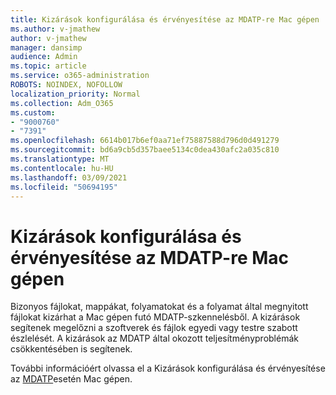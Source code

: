 ```yaml
---
title: Kizárások konfigurálása és érvényesítése az MDATP-re Mac gépen
ms.author: v-jmathew
author: v-jmathew
manager: dansimp
audience: Admin
ms.topic: article
ms.service: o365-administration
ROBOTS: NOINDEX, NOFOLLOW
localization_priority: Normal
ms.collection: Adm_O365
ms.custom:
- "9000760"
- "7391"
ms.openlocfilehash: 6614b017b6ef0aa71ef75887588d796d0d491279
ms.sourcegitcommit: bd6a9cb5d357baee5134c0dea430afc2a035c810
ms.translationtype: MT
ms.contentlocale: hu-HU
ms.lasthandoff: 03/09/2021
ms.locfileid: "50694195"
---
```

# <a name="configure-and-validate-exclusions-for-mdatp-on-a-mac"></a>Kizárások konfigurálása és érvényesítése az MDATP-re Mac gépen

Bizonyos fájlokat, mappákat, folyamatokat és a folyamat által megnyitott fájlokat kizárhat a Mac gépen futó MDATP-szkennelésből. A kizárások segítenek megelőzni a szoftverek és fájlok egyedi vagy testre szabott észlelését. A kizárások az MDATP által okozott teljesítményproblémák csökkentésében is segítenek.

További információért olvassa el a Kizárások konfigurálása és érvényesítése az [MDATP](https://go.microsoft.com/fwlink/?linkid=2144616)esetén Mac gépen.
